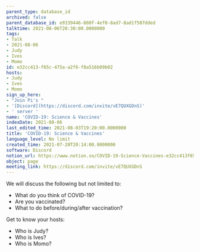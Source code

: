 ```yaml
---
parent_type: database_id
archived: false
parent_database_id: e9339446-880f-4ef0-8ad7-8ad1f507dded
talktime: 2021-08-06T20:30:00.0000000
tags:
- Talk
- 2021-08-06
- Judy
- Ives
- Momo
id: e32cc413-f65c-475a-a2f6-f8a516b09b02
hosts:
- Judy
- Ives
- Momo
sign_up_here:
- "Join Pi's "
- '[Discord](https://discord.com/invite/vE7QUXGDnS)'
- ' server '
name: 'COVID-19: Science & Vaccines'
indexDate: 2021-08-06
last_edited_time: 2021-08-03T19:20:00.0000000
title: 'COVID-19: Science & Vaccines'
language_level: No limit
created_time: 2021-07-20T20:14:00.0000000
software: Discord
notion_url: https://www.notion.so/COVID-19-Science-Vaccines-e32cc413f65c475aa2f6f8a516b09b02
object: page
meeting_link: https://discord.com/invite/vE7QUXGDnS
---
```



We will discuss the following but not limited to:
   - What do you think of COVID-19?
   - Are you vaccinated?
   - What to do before/during/after vaccination?

Get to know your hosts:
   - Who is Judy?
   - Who is Ives?
   - Who is Momo?



